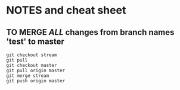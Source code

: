 # NOTES and cheat sheet


TO MERGE *ALL* changes from branch names 'test' to master
---------------------------------------------------------------------------------
```
git checkout stream
git pull 
git checkout master
git pull origin master
git merge stream
git push origin master
```


